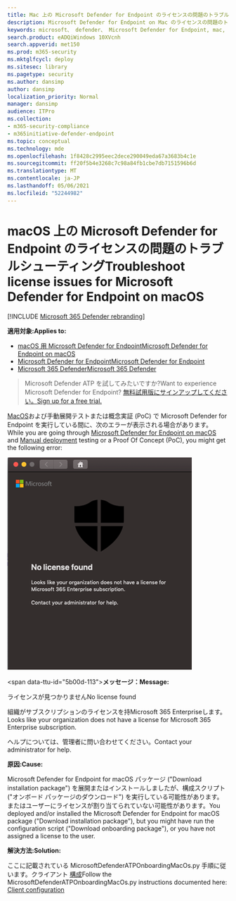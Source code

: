 ```yaml
---
title: Mac 上の Microsoft Defender for Endpoint のライセンスの問題のトラブルシューティング
description: Microsoft Defender for Endpoint on Mac のライセンスの問題のトラブルシューティングを行います。
keywords: microsoft、 defender、 Microsoft Defender for Endpoint, mac, performance
search.product: eADQiWindows 10XVcnh
search.appverid: met150
ms.prod: m365-security
ms.mktglfcycl: deploy
ms.sitesec: library
ms.pagetype: security
ms.author: dansimp
author: dansimp
localization_priority: Normal
manager: dansimp
audience: ITPro
ms.collection:
- m365-security-compliance
- m365initiative-defender-endpoint
ms.topic: conceptual
ms.technology: mde
ms.openlocfilehash: 1f8428c2995eec2dece290049eda67a3683b4c1e
ms.sourcegitcommit: ff20f5b4e3268c7c98a84fb1cbe7db7151596b6d
ms.translationtype: MT
ms.contentlocale: ja-JP
ms.lasthandoff: 05/06/2021
ms.locfileid: "52244982"
---
```

# <a name="troubleshoot-license-issues-for-microsoft-defender-for-endpoint-on-macos"></a><span data-ttu-id="5b00d-104">macOS 上の Microsoft Defender for Endpoint のライセンスの問題のトラブルシューティング</span><span class="sxs-lookup"><span data-stu-id="5b00d-104">Troubleshoot license issues for Microsoft Defender for Endpoint on macOS</span></span>

[!INCLUDE [Microsoft 365 Defender rebranding](../../includes/microsoft-defender.md)]


<span data-ttu-id="5b00d-105">**適用対象:**</span><span class="sxs-lookup"><span data-stu-id="5b00d-105">**Applies to:**</span></span>

- [<span data-ttu-id="5b00d-106">macOS 用 Microsoft Defender for Endpoint</span><span class="sxs-lookup"><span data-stu-id="5b00d-106">Microsoft Defender for Endpoint on macOS</span></span>](microsoft-defender-endpoint-mac.md)
- [<span data-ttu-id="5b00d-107">Microsoft Defender for Endpoint</span><span class="sxs-lookup"><span data-stu-id="5b00d-107">Microsoft Defender for Endpoint</span></span>](https://go.microsoft.com/fwlink/p/?linkid=2154037)
- [<span data-ttu-id="5b00d-108">Microsoft 365 Defender</span><span class="sxs-lookup"><span data-stu-id="5b00d-108">Microsoft 365 Defender</span></span>](https://go.microsoft.com/fwlink/?linkid=2118804)

> <span data-ttu-id="5b00d-109">Microsoft Defender ATP を試してみたいですか?</span><span class="sxs-lookup"><span data-stu-id="5b00d-109">Want to experience Microsoft Defender for Endpoint?</span></span> [<span data-ttu-id="5b00d-110">無料試用版にサインアップしてください。</span><span class="sxs-lookup"><span data-stu-id="5b00d-110">Sign up for a free trial.</span></span>](https://www.microsoft.com/microsoft-365/windows/microsoft-defender-atp?ocid=docs-wdatp-exposedapis-abovefoldlink)

<span data-ttu-id="5b00d-111">[MacOS](microsoft-defender-endpoint-mac.md)および手動展開テストまたは概念実証 (PoC) で Microsoft Defender for Endpoint を実行している間に、次のエラーが表示される場合があります。 [](mac-install-manually.md)</span><span class="sxs-lookup"><span data-stu-id="5b00d-111">While you are going through [Microsoft Defender for Endpoint on macOS](microsoft-defender-endpoint-mac.md) and [Manual deployment](mac-install-manually.md) testing or a Proof Of Concept (PoC), you might get the following error:</span></span>

![ライセンス エラーのイメージ](images/no-license-found.png)

<span data-ttu-id="5b00d-113&quot;>**メッセージ：**</span><span class=&quot;sxs-lookup&quot;><span data-stu-id=&quot;5b00d-113&quot;>**Message:**</span></span> 

<span data-ttu-id=&quot;5b00d-114&quot;>ライセンスが見つかりません</span><span class=&quot;sxs-lookup&quot;><span data-stu-id=&quot;5b00d-114&quot;>No license found</span></span>

<span data-ttu-id=&quot;5b00d-115&quot;>組織がサブスクリプションのライセンスを持Microsoft 365 Enterpriseします。</span><span class=&quot;sxs-lookup&quot;><span data-stu-id=&quot;5b00d-115&quot;>Looks like your organization does not have a license for Microsoft 365 Enterprise subscription.</span></span>

<span data-ttu-id=&quot;5b00d-116&quot;>ヘルプについては、管理者に問い合わせてください。</span><span class=&quot;sxs-lookup&quot;><span data-stu-id=&quot;5b00d-116&quot;>Contact your administrator for help.</span></span>

<span data-ttu-id=&quot;5b00d-117&quot;>**原因:**</span><span class=&quot;sxs-lookup&quot;><span data-stu-id=&quot;5b00d-117&quot;>**Cause:**</span></span> 

<span data-ttu-id=&quot;5b00d-118&quot;>Microsoft Defender for Endpoint for macOS パッケージ (&quot;Download installation package") を展開またはインストールしましたが、構成スクリプト ("オンボード パッケージのダウンロード") を実行している可能性があります。またはユーザーにライセンスが割り当てられていない可能性があります。</span><span class="sxs-lookup"><span data-stu-id="5b00d-118">You deployed and/or installed the Microsoft Defender for Endpoint for macOS package ("Download installation package"), but you might have run the configuration script ("Download onboarding package"), or you have not assigned a license to the user.</span></span>

<span data-ttu-id="5b00d-119">**解決方法:**</span><span class="sxs-lookup"><span data-stu-id="5b00d-119">**Solution:**</span></span>

<span data-ttu-id="5b00d-120">ここに記載されている MicrosoftDefenderATPOnboardingMacOs.py 手順に従います。クライアント [構成](mac-install-manually.md#client-configuration)</span><span class="sxs-lookup"><span data-stu-id="5b00d-120">Follow the MicrosoftDefenderATPOnboardingMacOs.py instructions documented here: [Client configuration](mac-install-manually.md#client-configuration)</span></span>
